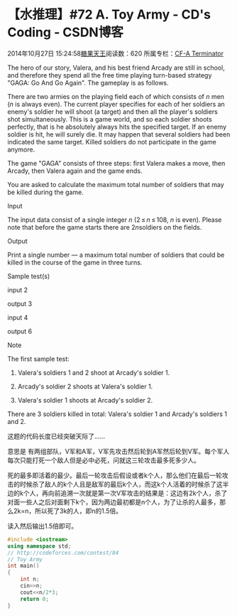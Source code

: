 # 【水推理】#72 A. Toy Army - CD's Coding - CSDN博客





2014年10月27日 15:24:58[糖果天王](https://me.csdn.net/okcd00)阅读数：620
所属专栏：[CF-A Terminator](https://blog.csdn.net/column/details/cf-amaster.html)


















The hero of our story, Valera, and his best friend Arcady are still in school, and therefore they spend all the free time playing turn-based strategy "GAGA: Go And Go Again". The gameplay is as follows.


There are two armies on the playing field each of which consists of *n* men (*n* is
 always even). The current player specifies for each of her soldiers an enemy's soldier he will shoot (a target) and then all the player's soldiers shot simultaneously. This is a game world, and so each soldier shoots perfectly, that is he absolutely always
 hits the specified target. If an enemy soldier is hit, he will surely die. It may happen that several soldiers had been indicated the same target. Killed soldiers do not participate in the game anymore.


The game "GAGA" consists of three steps: first Valera makes a move, then Arcady, then Valera again and the game ends.


You are asked to calculate the maximum total number of soldiers that may be killed during the game.




Input


The input data consist of a single integer *n* (2 ≤ *n* ≤ 108, *n* is
 even). Please note that before the game starts there are 2*n*soldiers on the fields.




Output


Print a single number — a maximum total number of soldiers that could be killed in the course of the game in three turns.




Sample test(s)




input
2




output
3




input
4




output
6






Note


The first sample test:


1) Valera's soldiers 1 and 2 shoot at Arcady's soldier 1.


2) Arcady's soldier 2 shoots at Valera's soldier 1.


3) Valera's soldier 1 shoots at Arcady's soldier 2.


There are 3 soldiers killed in total: Valera's soldier 1 and Arcady's soldiers 1 and 2.










这题的代码长度已经突破天际了……



意思是 有两组部队，V军和A军，V军先攻击然后轮到A军然后轮到V军。每个军人每次只能打死一个敌人但是必中必死，问就这三轮攻击最多死多少人。

死的最多即活着的最少。最后一轮攻击后假设或者k个人，那么他们在最后一轮攻击的时候杀了敌人的k个人且是敌军的最后k个人，而这k个人活着的时候杀了这半边的k个人，再向前追溯一次就是第一次V军攻击的结果是：这边有2k个人，杀了对面一些人之后对面剩下k个，因为两边最初都是n个人，为了让杀的人最多，那么2k=n，所以死了3k的人，即n的1.5倍。

读入然后输出1.5倍即可。






```cpp
#include <iostream>
using namespace std;
// http://codeforces.com/contest/84
// Toy Army
int main()
{
	int n;	
	cin>>n;
	cout<<n/2*3;
	return 0;
}
```





